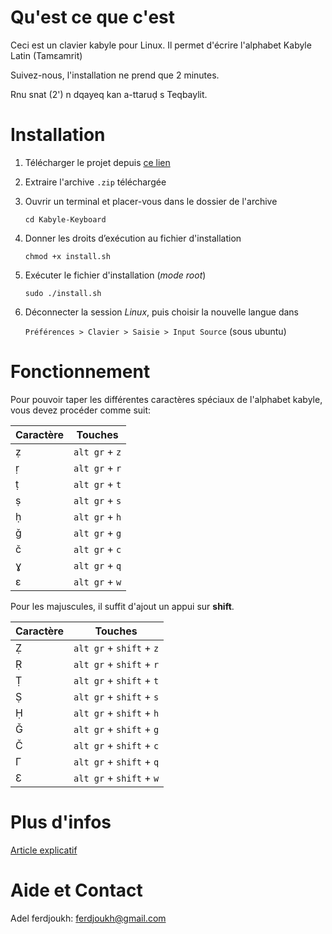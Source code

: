 Qu'est ce que c'est
===================

Ceci est un clavier kabyle pour Linux. Il permet d'écrire l'alphabet Kabyle Latin (Tamεamrit)

Suivez-nous, l'installation ne prend que 2 minutes.

Rnu snat (2') n dqayeq kan a-ttaruḍ s Teqbaylit.

Installation
============

1. Télécharger le projet depuis [ce lien](https://github.com/ferdjoukh/Kabyle-Keyboard)
2. Extraire l'archive `.zip` téléchargée
3. Ouvrir un terminal et placer-vous dans le dossier de l'archive

	`cd Kabyle-Keyboard`

4. Donner les droits d’exécution au fichier d'installation
	
	`chmod +x install.sh`

5. Exécuter le fichier d'installation (*mode root*)

	`sudo ./install.sh`

6. Déconnecter la session *Linux*, puis choisir la nouvelle langue dans

	`Préférences > Clavier > Saisie > Input Source` (sous ubuntu)	 	    

Fonctionnement
==============

Pour pouvoir taper les différentes caractères spéciaux de l'alphabet kabyle, vous devez procéder comme suit:

| Caractère | Touches        |
|-----------| ---------------|
| ẓ         | `alt gr` + `z` |
| ṛ         | `alt gr` + `r` |
| ṭ         | `alt gr` + `t` |
| ṣ         | `alt gr` + `s` |
| ḥ         | `alt gr` + `h` |
| ǧ         | `alt gr` + `g` |
| č         | `alt gr` + `c` |
| ɣ         | `alt gr` + `q` |
| ε         | `alt gr` + `w` |

Pour les majuscules, il suffit d'ajout un appui sur **shift**.

| Caractère | Touches                  |
|-----------| -------------------------|
| Ẓ         | `alt gr` + `shift` + `z` |
| Ṛ         | `alt gr` + `shift` + `r` |
| Ṭ         | `alt gr` + `shift` + `t` |
| Ṣ         | `alt gr` + `shift` + `s` |
| Ḥ         | `alt gr` + `shift` + `h` |
| Ǧ         | `alt gr` + `shift` + `g` |
| Č         | `alt gr` + `shift` + `c` |
| Γ         | `alt gr` + `shift` + `q` |
| Ɛ         | `alt gr` + `shift` + `w` |


Plus d'infos
===============

[Article explicatif](http://adel-ferdjoukh.ovh/installer-un-clavier-kabyle-pour-linux/)

Aide et Contact
===============

Adel ferdjoukh: ferdjoukh@gmail.com
